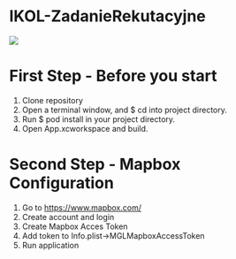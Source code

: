 # IKOL-ZadanieRekutacyjne

![](capture.gif)

# First Step - Before you start

1. Clone repository
2. Open a terminal window, and $ cd into project directory.
2. Run $ pod install in your project directory.
3. Open App.xcworkspace and build.

# Second Step - Mapbox Configuration

1. Go to https://www.mapbox.com/
2. Create account and login
3. Create Mapbox Acces Token
4. Add token to Info.plist->MGLMapboxAccessToken
5. Run application
